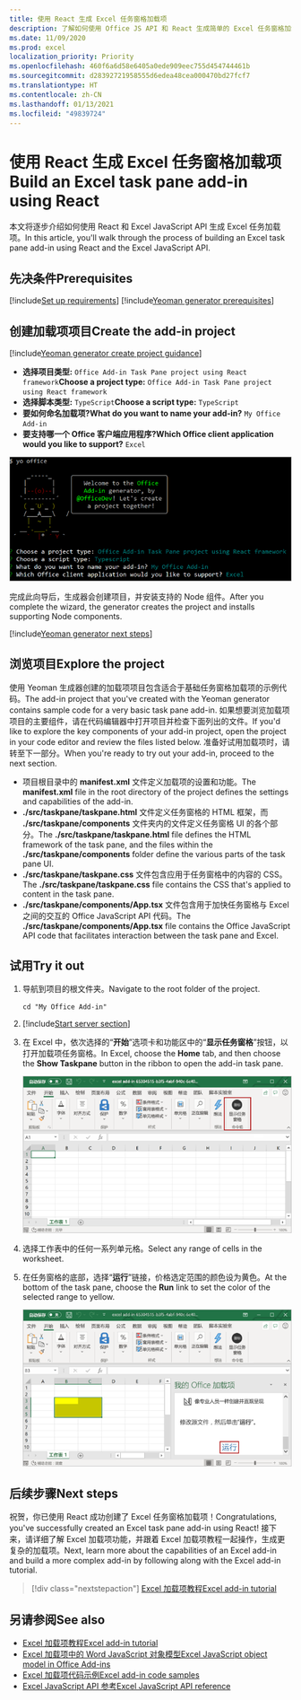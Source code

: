 ```yaml
---
title: 使用 React 生成 Excel 任务窗格加载项
description: 了解如何使用 Office JS API 和 React 生成简单的 Excel 任务窗格加载项。
ms.date: 11/09/2020
ms.prod: excel
localization_priority: Priority
ms.openlocfilehash: 460f6a6d58e6405a0ede909eec755d454744461b
ms.sourcegitcommit: d28392721958555d6edea48cea000470bd27fcf7
ms.translationtype: HT
ms.contentlocale: zh-CN
ms.lasthandoff: 01/13/2021
ms.locfileid: "49839724"
---
```

# <a name="build-an-excel-task-pane-add-in-using-react"></a><span data-ttu-id="c40fa-103">使用 React 生成 Excel 任务窗格加载项</span><span class="sxs-lookup"><span data-stu-id="c40fa-103">Build an Excel task pane add-in using React</span></span>

<span data-ttu-id="c40fa-104">本文将逐步介绍如何使用 React 和 Excel JavaScript API 生成 Excel 任务加载项。</span><span class="sxs-lookup"><span data-stu-id="c40fa-104">In this article, you'll walk through the process of building an Excel task pane add-in using React and the Excel JavaScript API.</span></span>

## <a name="prerequisites"></a><span data-ttu-id="c40fa-105">先决条件</span><span class="sxs-lookup"><span data-stu-id="c40fa-105">Prerequisites</span></span>

[!include[Set up requirements](../includes/set-up-dev-environment-beforehand.md)]
[!include[Yeoman generator prerequisites](../includes/quickstart-yo-prerequisites.md)]

## <a name="create-the-add-in-project"></a><span data-ttu-id="c40fa-106">创建加载项项目</span><span class="sxs-lookup"><span data-stu-id="c40fa-106">Create the add-in project</span></span>

[!include[Yeoman generator create project guidance](../includes/yo-office-command-guidance.md)]

- <span data-ttu-id="c40fa-107">**选择项目类型:** `Office Add-in Task Pane project using React framework`</span><span class="sxs-lookup"><span data-stu-id="c40fa-107">**Choose a project type:** `Office Add-in Task Pane project using React framework`</span></span>
- <span data-ttu-id="c40fa-108">**选择脚本类型:** `TypeScript`</span><span class="sxs-lookup"><span data-stu-id="c40fa-108">**Choose a script type:** `TypeScript`</span></span>
- <span data-ttu-id="c40fa-109">**要如何命名加载项?**</span><span class="sxs-lookup"><span data-stu-id="c40fa-109">**What do you want to name your add-in?**</span></span> `My Office Add-in`
- <span data-ttu-id="c40fa-110">**要支持哪一个 Office 客户端应用程序?**</span><span class="sxs-lookup"><span data-stu-id="c40fa-110">**Which Office client application would you like to support?**</span></span> `Excel`

![项目类型设置为“React 框架” 的 Yeoman Office 外接程序生成器命令行界面屏幕截图](../images/yo-office-excel-react-2.png)

<span data-ttu-id="c40fa-112">完成此向导后，生成器会创建项目，并安装支持的 Node 组件。</span><span class="sxs-lookup"><span data-stu-id="c40fa-112">After you complete the wizard, the generator creates the project and installs supporting Node components.</span></span>

[!include[Yeoman generator next steps](../includes/yo-office-next-steps.md)]

## <a name="explore-the-project"></a><span data-ttu-id="c40fa-113">浏览项目</span><span class="sxs-lookup"><span data-stu-id="c40fa-113">Explore the project</span></span>

<span data-ttu-id="c40fa-114">使用 Yeoman 生成器创建的加载项项目包含适合于基础任务窗格加载项的示例代码。</span><span class="sxs-lookup"><span data-stu-id="c40fa-114">The add-in project that you've created with the Yeoman generator contains sample code for a very basic task pane add-in.</span></span> <span data-ttu-id="c40fa-115">如果想要浏览加载项项目的主要组件，请在代码编辑器中打开项目并检查下面列出的文件。</span><span class="sxs-lookup"><span data-stu-id="c40fa-115">If you'd like to explore the key components of your add-in project, open the project in your code editor and review the files listed below.</span></span> <span data-ttu-id="c40fa-116">准备好试用加载项时，请转至下一部分。</span><span class="sxs-lookup"><span data-stu-id="c40fa-116">When you're ready to try out your add-in, proceed to the next section.</span></span>

- <span data-ttu-id="c40fa-117">项目根目录中的 **manifest.xml** 文件定义加载项的设置和功能。</span><span class="sxs-lookup"><span data-stu-id="c40fa-117">The **manifest.xml** file in the root directory of the project defines the settings and capabilities of the add-in.</span></span>
- <span data-ttu-id="c40fa-118">**./src/taskpane/taskpane.html** 文件定义任务窗格的 HTML 框架，而 **./src/taskpane/components** 文件夹内的文件定义任务窗格 UI 的各个部分。</span><span class="sxs-lookup"><span data-stu-id="c40fa-118">The **./src/taskpane/taskpane.html** file defines the HTML framework of the task pane, and the files within the **./src/taskpane/components** folder define the various parts of the task pane UI.</span></span>
- <span data-ttu-id="c40fa-119">**./src/taskpane/taskpane.css** 文件包含应用于任务窗格中的内容的 CSS。</span><span class="sxs-lookup"><span data-stu-id="c40fa-119">The **./src/taskpane/taskpane.css** file contains the CSS that's applied to content in the task pane.</span></span>
- <span data-ttu-id="c40fa-120">**./src/taskpane/components/App.tsx** 文件包含用于加快任务窗格与 Excel 之间的交互的 Office JavaScript API 代码。</span><span class="sxs-lookup"><span data-stu-id="c40fa-120">The **./src/taskpane/components/App.tsx** file contains the Office JavaScript API code that facilitates interaction between the task pane and Excel.</span></span>

## <a name="try-it-out"></a><span data-ttu-id="c40fa-121">试用</span><span class="sxs-lookup"><span data-stu-id="c40fa-121">Try it out</span></span>

1. <span data-ttu-id="c40fa-122">导航到项目的根文件夹。</span><span class="sxs-lookup"><span data-stu-id="c40fa-122">Navigate to the root folder of the project.</span></span>

    ```command&nbsp;line
    cd "My Office Add-in"
    ```

2. [!include[Start server section](../includes/quickstart-yo-start-server-excel.md)] 

3. <span data-ttu-id="c40fa-123">在 Excel 中，依次选择的“**开始**”选项卡和功能区中的“**显示任务窗格**”按钮，以打开加载项任务窗格。</span><span class="sxs-lookup"><span data-stu-id="c40fa-123">In Excel, choose the **Home** tab, and then choose the **Show Taskpane** button in the ribbon to open the add-in task pane.</span></span>

    ![Excel 主页菜单的屏幕截图，突出显示“显示任务窗格”按钮](../images/excel-quickstart-addin-3b.png)

4. <span data-ttu-id="c40fa-125">选择工作表中的任何一系列单元格。</span><span class="sxs-lookup"><span data-stu-id="c40fa-125">Select any range of cells in the worksheet.</span></span>

5. <span data-ttu-id="c40fa-126">在任务窗格的底部，选择“**运行**”链接，价格选定范围的颜色设为黄色。</span><span class="sxs-lookup"><span data-stu-id="c40fa-126">At the bottom of the task pane, choose the **Run** link to set the color of the selected range to yellow.</span></span>

    ![Excel 的屏幕截图，其中“加载项”任务窗格处于打开状态，并且“加载项”任务窗格中突出显示“运行”按钮](../images/excel-quickstart-addin-3c.png)

## <a name="next-steps"></a><span data-ttu-id="c40fa-128">后续步骤</span><span class="sxs-lookup"><span data-stu-id="c40fa-128">Next steps</span></span>

<span data-ttu-id="c40fa-129">祝贺，你已使用 React 成功创建了 Excel 任务窗格加载项！</span><span class="sxs-lookup"><span data-stu-id="c40fa-129">Congratulations, you've successfully created an Excel task pane add-in using React!</span></span> <span data-ttu-id="c40fa-130">接下来，请详细了解 Excel 加载项功能，并跟着 Excel 加载项教程一起操作，生成更复杂的加载项。</span><span class="sxs-lookup"><span data-stu-id="c40fa-130">Next, learn more about the capabilities of an Excel add-in and build a more complex add-in by following along with the Excel add-in tutorial.</span></span>

> [!div class="nextstepaction"]
> [<span data-ttu-id="c40fa-131">Excel 加载项教程</span><span class="sxs-lookup"><span data-stu-id="c40fa-131">Excel add-in tutorial</span></span>](../tutorials/excel-tutorial.md)

## <a name="see-also"></a><span data-ttu-id="c40fa-132">另请参阅</span><span class="sxs-lookup"><span data-stu-id="c40fa-132">See also</span></span>

* [<span data-ttu-id="c40fa-133">Excel 加载项教程</span><span class="sxs-lookup"><span data-stu-id="c40fa-133">Excel add-in tutorial</span></span>](../tutorials/excel-tutorial.md)
* [<span data-ttu-id="c40fa-134">Excel 加载项中的 Word JavaScript 对象模型</span><span class="sxs-lookup"><span data-stu-id="c40fa-134">Excel JavaScript object model in Office Add-ins</span></span>](../excel/excel-add-ins-core-concepts.md)
* [<span data-ttu-id="c40fa-135">Excel 加载项代码示例</span><span class="sxs-lookup"><span data-stu-id="c40fa-135">Excel add-in code samples</span></span>](https://developer.microsoft.com/office/gallery/?filterBy=Samples,Excel)
* [<span data-ttu-id="c40fa-136">Excel JavaScript API 参考</span><span class="sxs-lookup"><span data-stu-id="c40fa-136">Excel JavaScript API reference</span></span>](../reference/overview/excel-add-ins-reference-overview.md)
